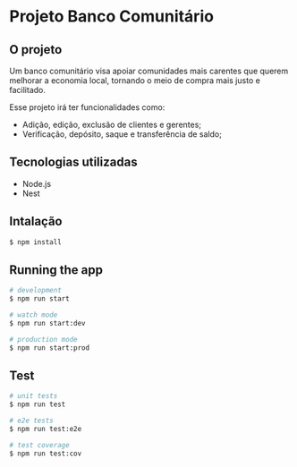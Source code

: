 # Projeto Banco Comunitário

## O projeto

Um banco comunitário visa apoiar comunidades mais carentes que querem melhorar a economia local, tornando o meio de compra mais justo e facilitado.

Esse projeto irá ter funcionalidades como:
- Adição, edição, exclusão de clientes e gerentes;
- Verificação, depósito, saque e transferência de saldo;

## Tecnologias utilizadas
- Node.js
- Nest

## Intalação
```bash
$ npm install
```

## Running the app

```bash
# development
$ npm run start

# watch mode
$ npm run start:dev

# production mode
$ npm run start:prod
```

## Test

```bash
# unit tests
$ npm run test

# e2e tests
$ npm run test:e2e

# test coverage
$ npm run test:cov
```

